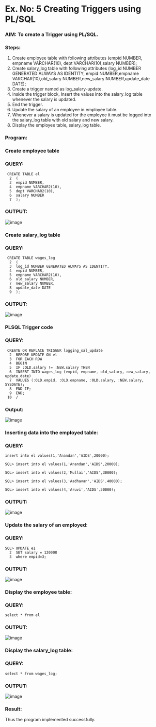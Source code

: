 # Ex. No: 5 Creating Triggers using PL/SQL

### AIM: To create a Trigger using PL/SQL.

### Steps:
1. Create employee table with following attributes (empid NUMBER, empname VARCHAR(10), dept VARCHAR(10),salary NUMBER);
2. Create salary_log table with following attributes (log_id NUMBER GENERATED ALWAYS AS IDENTITY, empid NUMBER,empname VARCHAR(10),old_salary NUMBER,new_salary NUMBER,update_date DATE);
3. Create a trigger named as log_salary-update.
4. Inside the trigger block, Insert the values into the salary_log table whenever the salary is updated.
5. End the trigger.
6. Update the salary of an employee in employee table.
7. Whenever a salary is updated for the employee it must be logged into the salary_log table with old salary and new salary.
8. Display the employee table, salary_log table.

### Program:

### Create employee table
### QUERY:
```
 CREATE TABLE el
  2  (
  3  empid NUMBER,
  4  empname VARCHAR2(10),
  5  dept VARCHAR2(10),
  6  salary NUMBER
  7  );
```
### OUTPUT:

![image](https://github.com/Anandanaruvi/Ex-No-5-Creating-Triggers-using-PL-SQL/assets/120443233/47af7a89-5817-4795-8004-5a3f7abe6867)

### Create salary_log table
### QUERY:
```
 CREATE TABLE wages_log
  2  (
  3  log_id NUMBER GENERATED ALWAYS AS IDENTITY,
  4  empid NUMBER,
  5  empname VARCHAR2(10),
  6  old_salary NUMBER,
  7  new_salary NUMBER,
  8  update_date DATE
  9  );
```
### OUTPUT:
![image](https://github.com/Anandanaruvi/Ex-No-5-Creating-Triggers-using-PL-SQL/assets/120443233/e7a85f6f-93ae-4559-82a5-4e8755f2f4d1)

### PLSQL Trigger code
### QUERY:
```
 CREATE OR REPLACE TRIGGER logging_sal_update
  2  BEFORE UPDATE ON el
  3  FOR EACH ROW
  4  BEGIN
  5  IF :OLD.salary != :NEW.salary THEN
  6  INSERT INTO wages_log (empid, empname, old_salary, new_salary, update_date)
  7  VALUES (:OLD.empid, :OLD.empname, :OLD.salary, :NEW.salary, SYSDATE);
  8  END IF;
  9  END;
 10  /
```
### Output:
![image](https://github.com/Anandanaruvi/Ex-No-5-Creating-Triggers-using-PL-SQL/assets/120443233/2c4e1a99-6211-4b10-9616-2664f961dcc4)

### Inserting data into the employed table:
### QUERY:
```
insert into el values(1,'Anandan','AIDS',20000);

SQL> insert into el values(1,'Anandan','AIDS',20000);

SQL> insert into el values(2,'Mullai','AIDS',30000);

SQL> insert into el values(3,'Aadhavan','AIDS',40000);

SQL> insert into el values(4,'Aruvi','AIDS',50000);
```
### OUTPUT:

![image](https://github.com/Anandanaruvi/Ex-No-5-Creating-Triggers-using-PL-SQL/assets/120443233/1764f153-aef6-4520-95f5-b1b732083ed3)

### Update the salary of an employed:
### QUERY:
```
SQL> UPDATE e1
  2  SET salary = 120000
  3  where empid=3;
```

### OUTPUT:
![image](https://github.com/Anandanaruvi/Ex-No-5-Creating-Triggers-using-PL-SQL/assets/120443233/90d88553-3fde-40c3-bc25-15d95d4ab0fe)

### Display the employee table:
### QUERY:
```
select * from el
```
### OUTPUT:
![image](https://github.com/Anandanaruvi/Ex-No-5-Creating-Triggers-using-PL-SQL/assets/120443233/757b5193-3c3c-4d85-ba22-66f6cdcc0fe6)

### Display the salary_log table:
### QUERY:
```
select * from wages_log;
```

### OUTPUT:
![image](https://github.com/Anandanaruvi/Ex-No-5-Creating-Triggers-using-PL-SQL/assets/120443233/8b5c3bb4-7a71-4432-b74f-0d91a8a448d0)

### Result:

Thus the program implemented successfully.


